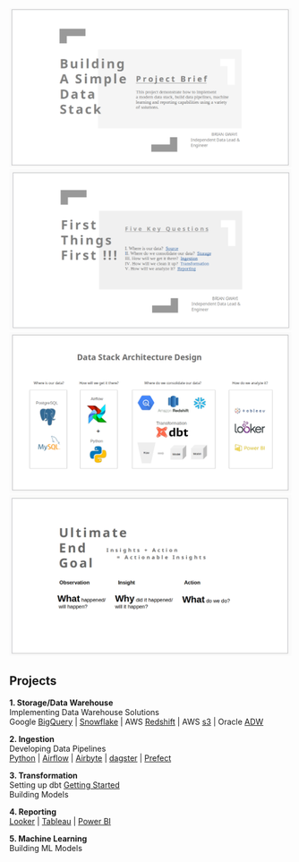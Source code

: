 ![airflowbanner](assets/imgs/IV.png)
![airflowbanner](assets/imgs/I.png)
![airflowbanner](assets/imgs/II.png)
![airflowbanner](assets/imgs/III.png)

## Projects  
**1. Storage/Data Warehouse**  
Implementing Data Warehouse Solutions   
Google [BigQuery](https://cloud.google.com/bigquery/docs/sandbox) | [Snowflake](https://docs.snowflake.com/en/user-guide-getting-started) | AWS [Redshift](https://aws.amazon.com/redshift/getting-started/) | AWS [s3](https://docs.aws.amazon.com/AmazonS3/latest/userguide/GetStartedWithS3.html) | Oracle [ADW](https://apexapps.oracle.com/pls/apex/f?p=44785:50:6507125748187:::50:P50_COURSE_ID,P50_EVENT_ID:251,5925)   

**2. Ingestion**  
Developing Data Pipelines  
[Python]() | [Airflow](https://github.com/BrianGwayi/portfolio/blob/main/Airflow/readme.md) | [Airbyte]() | [dagster]() | [Prefect]()   

**3. Transformation**  
Setting up dbt [Getting Started]()   
Building Models  

**4. Reporting**   
[Looker]() | [Tableau]() | [Power BI]()  

**5. Machine Learning**   
Building ML Models  

